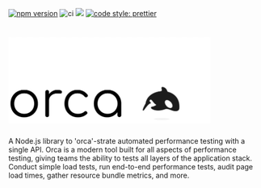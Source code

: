 [![npm version](https://img.shields.io/npm/v/wosp-io/orca.svg?style=flat)](https://www.npmjs.com/package/wosp-io/orca)
![ci](https://github.com/wosp-io/orca/actions/workflows/workflow.yml/badge.svg)
![](https://david-dm.org/wosp-io/orca.svg)
[![code style: prettier](https://img.shields.io/badge/code_style-prettier-ff69b4.svg)](https://github.com/prettier/prettier)
# <img src="assets/logo.PNG" width="400">

A Node.js library to 'orca'-strate automated performance testing with a single API. Orca is a modern tool built for all aspects of performance testing, giving teams the ability to tests all layers of the application stack. Conduct simple load tests, run end-to-end performance tests, audit page load times, gather resource bundle metrics, and more.
